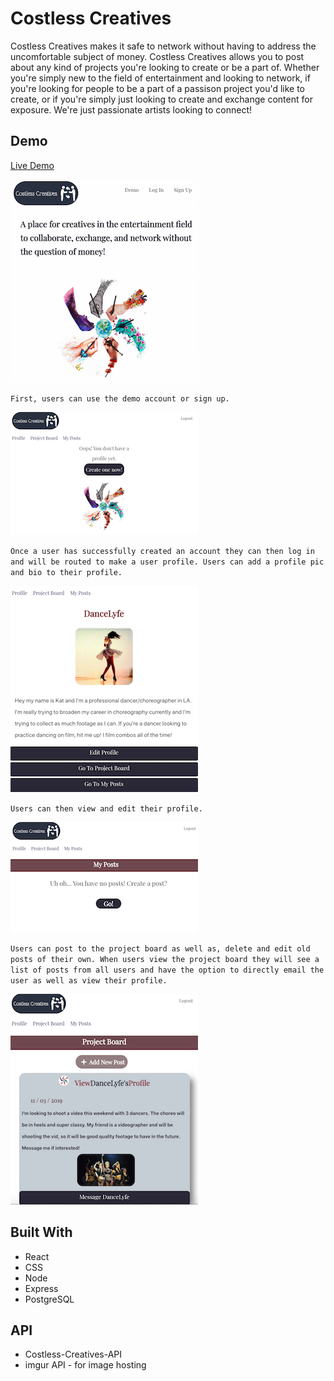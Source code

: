 # **Costless Creatives**

Costless Creatives makes it safe to network without having to address the uncomfortable subject of money. Costless Creatives allows you to post about any kind of projects you're looking to create or be a part of. Whether you're simply new to the field of entertainment and looking to network, if you're looking for people to be a part of a passison project you'd like to create, or if you're simply just looking to create and exchange content for exposure. We're just passionate artists looking to connect!

## **Demo**

[Live Demo](https://costless-creatives.pratttarin.now.sh/)

![Costless Creatives screenshot](/src/images/landing.png)

`First, users can use the demo account or sign up.`

![Costless Creatives screenshot](/src/images/newprofile.png)

`Once a user has successfully created an account they can then log in and will be routed to make a user profile. Users can add a profile pic and bio to their profile.`

![Costless Creatives screenshot](/src/images/myprofile.png)

`Users can then view and edit their profile.`

![Costless Creatives screenshot](/src/images/newpost.png)

`Users can post to the project board as well as, delete and edit old posts of their own. When users view the project board they will see a list of posts from all users and have the option to directly email the user as well as view their profile.`

![Costless Creatives screenshot](/src/images/projectboard.png)

## **Built With**
* React
* CSS
* Node
* Express
* PostgreSQL

## **API**
* Costless-Creatives-API
* imgur API - for image hosting